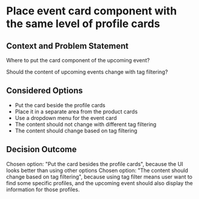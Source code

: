# Place event card component with the same level of profile cards

## Context and Problem Statement

Where to put the card component of the upcoming event? 

Should the content of upcoming events change with tag filtering?

## Considered Options

* Put the card beside the profile cards
* Place it in a separate area from the product cards
* Use a dropdown menu for the event card
* The content should not change with different tag filtering
* The content should change based on tag filtering

## Decision Outcome
Chosen option: "Put the card besides the profile cards", because the UI looks better than using other options
Chosen option: "The content should change based on tag filtering", because using tag filter means user want to find some specific profiles, and the upcoming event should also display the information for those profiles.